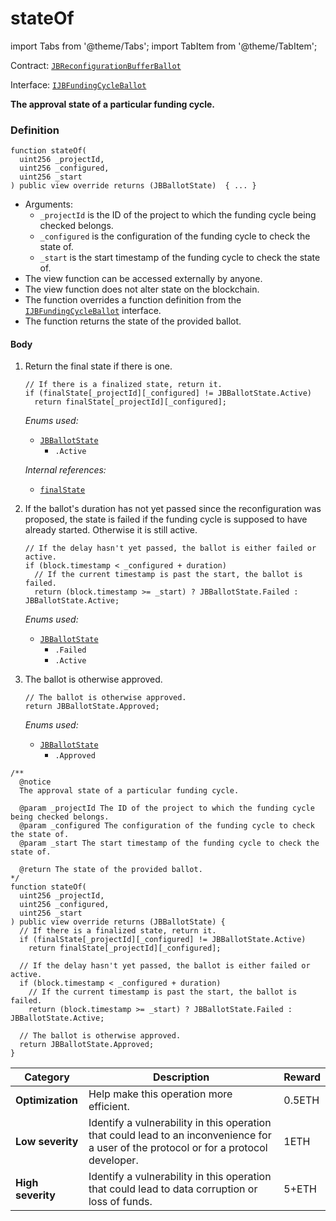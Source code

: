 # stateOf

import Tabs from '@theme/Tabs';
import TabItem from '@theme/TabItem';

Contract: [`JBReconfigurationBufferBallot`](/dev/api/contracts/or-ballots/jbreconfigurationbufferballot)

Interface: [`IJBFundingCycleBallot`](/dev/api/contracts/interfaces/ijbreconfigurationbufferballot)

<Tabs>
<TabItem value="Step by step" label="Step by step">

**The approval state of a particular funding cycle.**

### Definition

```
function stateOf(
  uint256 _projectId,
  uint256 _configured,
  uint256 _start
) public view override returns (JBBallotState)  { ... }
```

* Arguments:
  * `_projectId` is the ID of the project to which the funding cycle being checked belongs.
  * `_configured` is the configuration of the funding cycle to check the state of.
  * `_start` is the start timestamp of the funding cycle to check the state of.
* The view function can be accessed externally by anyone.
* The view function does not alter state on the blockchain.
* The function overrides a function definition from the [`IJBFundingCycleBallot`](/dev/api/interfaces/ijbfundingcycleballot.md) interface.
* The function returns the state of the provided ballot.

#### Body

1.  Return the final state if there is one. 

    ```
    // If there is a finalized state, return it.
    if (finalState[_projectId][_configured] != JBBallotState.Active)
      return finalState[_projectId][_configured];
    ```

    _Enums used:_

    * [`JBBallotState`](/dev/api/enums/jbballotstate.md)
      * `.Active`

    _Internal references:_

    * [`finalState`](/dev/api/contracts/or-ballots/jbreconfigurationbufferballot/properties/finalstate.md)

2.  If the ballot's duration has not yet passed since the reconfiguration was proposed, the state is failed if the funding cycle is supposed to have already started. Otherwise it is still active.  

    ```
    // If the delay hasn't yet passed, the ballot is either failed or active.
    if (block.timestamp < _configured + duration)
      // If the current timestamp is past the start, the ballot is failed.
      return (block.timestamp >= _start) ? JBBallotState.Failed : JBBallotState.Active;
    ```

    _Enums used:_

    * [`JBBallotState`](/dev/api/enums/jbballotstate.md)
      * `.Failed`
      * `.Active`

3. The ballot is otherwise approved. 

    ```
    // The ballot is otherwise approved.
    return JBBallotState.Approved;
    ```

    _Enums used:_

    * [`JBBallotState`](/dev/api/enums/jbballotstate.md)
      * `.Approved`

</TabItem>

<TabItem value="Code" label="Code">

```
/**
  @notice 
  The approval state of a particular funding cycle.

  @param _projectId The ID of the project to which the funding cycle being checked belongs.
  @param _configured The configuration of the funding cycle to check the state of.
  @param _start The start timestamp of the funding cycle to check the state of.

  @return The state of the provided ballot.
*/
function stateOf(
  uint256 _projectId,
  uint256 _configured,
  uint256 _start
) public view override returns (JBBallotState) {
  // If there is a finalized state, return it.
  if (finalState[_projectId][_configured] != JBBallotState.Active)
    return finalState[_projectId][_configured];

  // If the delay hasn't yet passed, the ballot is either failed or active.
  if (block.timestamp < _configured + duration)
    // If the current timestamp is past the start, the ballot is failed.
    return (block.timestamp >= _start) ? JBBallotState.Failed : JBBallotState.Active;

  // The ballot is otherwise approved.
  return JBBallotState.Approved;
}
```

</TabItem>

<TabItem value="Bug bounty" label="Bug bounty">

| Category          | Description                                                                                                                            | Reward |
| ----------------- | -------------------------------------------------------------------------------------------------------------------------------------- | ------ |
| **Optimization**  | Help make this operation more efficient.                                                                                               | 0.5ETH |
| **Low severity**  | Identify a vulnerability in this operation that could lead to an inconvenience for a user of the protocol or for a protocol developer. | 1ETH   |
| **High severity** | Identify a vulnerability in this operation that could lead to data corruption or loss of funds.                                        | 5+ETH  |

</TabItem>
</Tabs>
